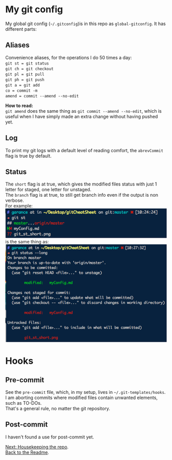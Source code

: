 # My git config
My global git config (`~/.gitconfig`)is in this repo as `global-gitconfig`. It has different parts:
## Aliases
Convenience aliases, for the operations I do 50 times a day:  
`git st = git status`  
`git ch = git checkout`  
`git pl = git pull`  
`git ph = git push`  
`git a = git add`  
`co = commit -m`  
`amend = commit --amend --no-edit`  

__How to read:__  
`git amend` does the same thing as `git commit --amend --no-edit`, which is useful when I have simply made an extra change without having pushed yet.

## Log
To print my git logs with a default level of reading comfort, the `abrevCommit` flag is true by default.

## Status
The `short` flag is at true, which gives the modified files status with just 1 letter for staged, one letter for unstaged.  
The `branch` flag is at true, to still get branch info even if the output is non verbose.  
For example:
![git status -sb output](git_st_short.png)
is the same thing as:
![git status --long output](git_st_long.png)

# Hooks

## Pre-commit
See the `pre-commit` file, which, in my setup, lives in `~/.git-templates/hooks`.  
I am aborting commits where modified files contain unwanted elements, such as TO-DOs.  
That's a general rule, no matter the git repository.

## Post-commit
I haven't found a use for post-commit yet.

[Next: Housekeeping the repo](housekeeping.md).  
[Back to the Readme](README.md).